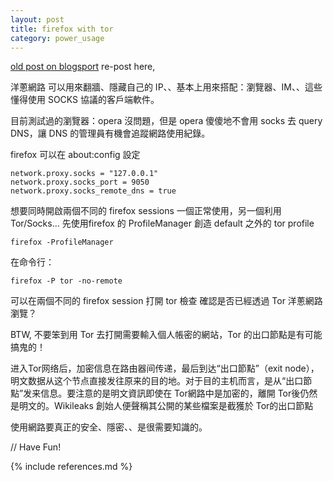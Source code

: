 ```yaml
---
layout: post
title: firefox with tor
category: power_usage
---
```


[old post on blogsport](http://wkliang.blogspot.tw/2012/06/firefox-with-tor-socks.html) re-post here,

洋蔥網路 可以用來翻牆、隱藏自己的 IP、、基本上用來搭配：瀏覽器、IM、、這些懂得使用 SOCKS 協議的客戶端軟件。

目前測試過的瀏覽器：opera 沒問題，但是 opera 傻傻地不會用 socks 去 query DNS，讓 DNS 的管理員有機會追蹤網路使用紀錄。

firefox 可以在 about:config 設定

	network.proxy.socks = "127.0.0.1"  
	network.proxy.socks_port = 9050  
	network.proxy.socks_remote_dns = true  


想要同時開啟兩個不同的 firefox sessions 一個正常使用，另一個利用 Tor/Socks... 先使用firefox 的 ProfileManager 創造 default 之外的 tor profile

	firefox -ProfileManager


在命令行：

	firefox -P tor -no-remote


可以在兩個不同的 firefox session 打開 tor 檢查 確認是否已經透過 Tor 洋蔥網路瀏覽？

BTW, 不要笨到用 Tor 去打開需要輸入個人帳密的網站，Tor 的出口節點是有可能搞鬼的！

进入Tor网络后，加密信息在路由器间传递，最后到达“出口節點”（exit node），明文数据从这个节点直接发往原来的目的地。对于目的主机而言，是从“出口節點”发来信息。要注意的是明文資訊即使在 Tor網路中是加密的，離開 Tor後仍然是明文的。Wikileaks 創始人便聲稱其公開的某些檔案是截獲於 Tor的出口節點

使用網路要真正的安全、隱密、、是很需要知識的。 

// Have Fun!

{% include references.md %}

